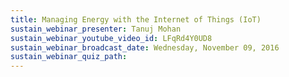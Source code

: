 ```yaml
---
title: Managing Energy with the Internet of Things (IoT)
sustain_webinar_presenter: Tanuj Mohan
sustain_webinar_youtube_video_id: LFqRd4Y0UD8
sustain_webinar_broadcast_date: Wednesday, November 09, 2016
sustain_webinar_quiz_path:
---
```

